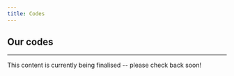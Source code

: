 ```yaml
---
title: Codes
---
```


## Our codes
------------

This content is currently being finalised -- please check back soon!
